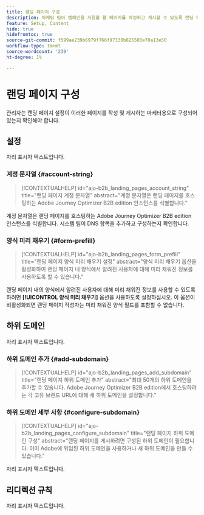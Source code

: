 ```yaml
---
title: 랜딩 페이지 구성
description: 마케팅 팀이 캠페인을 지원할 웹 페이지를 작성하고 게시할 수 있도록 랜딩 페이지 설정에 액세스하고 구성하는 방법을 알아봅니다.
feature: Setup, Content
hide: true
hidefromtoc: true
source-git-commit: f599ae239b6979f766f97330b825503e70a13e50
workflow-type: tm+mt
source-wordcount: '239'
ht-degree: 1%

---
```


# 랜딩 페이지 구성

관리자는 랜딩 페이지 설정이 이러한 페이지를 작성 및 게시하는 마케터용으로 구성되어 있는지 확인해야 합니다.

## 설정

자리 표시자 텍스트입니다.

### 계정 문자열 {#account-string}

>[!CONTEXTUALHELP]
>id="ajo-b2b_landing_pages_account_string"
>title="랜딩 페이지 계정 문자열"
>abstract="계정 문자열은 랜딩 페이지를 호스팅하는 Adobe Journey Optimizer B2B edition 인스턴스를 식별합니다."

계정 문자열은 랜딩 페이지를 호스팅하는 Adobe Journey Optimizer B2B edition 인스턴스를 식별합니다. 시스템 팀이 DNS 항목을 추가하고 구성하는지 확인합니다.

### 양식 미리 채우기 {#form-prefill}

>[!CONTEXTUALHELP]
>id="ajo-b2b_landing_pages_form_prefill"
>title="랜딩 페이지 양식 미리 채우기 설정"
>abstract="양식 미리 채우기 옵션을 활성화하여 랜딩 페이지 내 양식에서 알려진 사용자에 대해 미리 채워진 정보를 사용하도록 할 수 있습니다."

랜딩 페이지 내의 양식에서 알려진 사용자에 대해 미리 채워진 정보를 사용할 수 있도록 하려면 **[!UICONTROL 양식 미리 채우기]** 옵션을 사용하도록 설정하십시오. 이 옵션이 비활성화되면 랜딩 페이지 작성자는 미리 채워진 양식 필드를 포함할 수 없습니다.

## 하위 도메인

자리 표시자 텍스트입니다.

### 하위 도메인 추가 {#add-subdomain}

>[!CONTEXTUALHELP]
>id="ajo-b2b_landing_pages_add_subdomain"
>title="랜딩 페이지 하위 도메인 추가"
>abstract="최대 50개의 하위 도메인을 추가할 수 있습니다. Adobe Journey Optimizer B2B edition에서 호스팅하려는 각 고유 브랜드 URL에 대해 새 하위 도메인을 설정합니다."

### 하위 도메인 세부 사항 {#configure-subdomain}

>[!CONTEXTUALHELP]
>id="ajo-b2b_landing_pages_configure_subdomain"
>title="랜딩 페이지 하위 도메인 구성"
>abstract="랜딩 페이지를 게시하려면 구성된 하위 도메인이 필요합니다. 이미 Adobe에 위임된 하위 도메인을 사용하거나 새 하위 도메인을 만들 수 있습니다."

자리 표시자 텍스트입니다.

## 리디렉션 규칙

자리 표시자 텍스트입니다.
